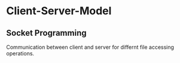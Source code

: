 # Client-Server-Model
## Socket Programming  
Communication between client and server for differnt file accessing operations.
